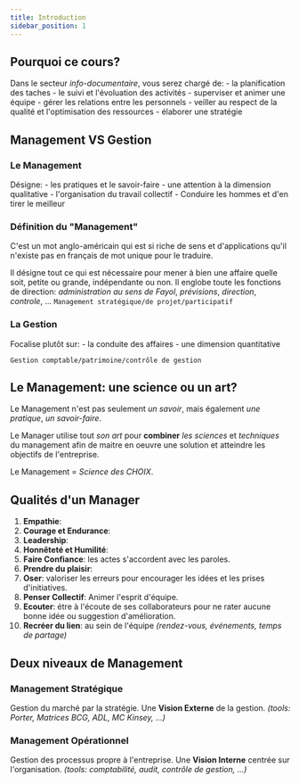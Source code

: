 ```yaml
---
title: Introduction
sidebar_position: 1
---
```


## Pourquoi ce cours?

Dans le secteur _info-documentaire_, vous serez chargé de:
    - la planification des taches
    - le suivi et l'évoluation des activités
    - superviser et animer une équipe
    - gérer les relations entre les personnels
    - veiller au respect de la qualité et l'optimisation des ressources
    - élaborer une stratégie

## Management VS Gestion
### Le Management
Désigne:
    - les pratiques et le savoir-faire
    - une attention à la dimension qualitative
    - l'organisation du travail collectif
    - Conduire les hommes et d'en tirer le meilleur
### Définition du "Management"
C'est un mot anglo-américain qui est si riche de sens et d'applications qu'il n'existe pas en français de mot unique pour le traduire.

Il désigne tout ce qui est nécessaire pour mener à bien une affaire quelle soit, petite ou grande, indépendante ou non. Il englobe toute les fonctions de direction: _administration au sens de Fayol_, _prévisions_, _direction_, _controle_, ...
`Management stratégique/de projet/participatif`
### La Gestion
Focalise plutôt sur:
    - la conduite des affaires
    - une dimension quantitative

`Gestion comptable/patrimoine/contrôle de gestion`

## Le Management: une science ou un art?
Le Management n'est pas seulement _un savoir_, mais également _une pratique_, _un savoir-faire_.

Le Manager utilise tout _son art_ pour **combiner** _les sciences_ et _techniques_ du management afin de maitre en oeuvre une solution et atteindre les objectifs de l'entreprise.

Le Management = _*Science des CHOIX*_.

## Qualités d'un Manager
1. **Empathie**:
2. **Courage et Endurance**:
3. **Leadership**:
4. **Honnêteté et Humilité**:
5. **Faire Confiance**: les actes s'accordent avec les paroles.
6. **Prendre du plaisir**:
7. **Oser**: valoriser les erreurs pour encourager les idées et les prises d'initiatives.
8. **Penser Collectif**: Animer l'esprit d'équipe.
9. **Ecouter**: étre à l'écoute de ses collaborateurs pour ne rater aucune bonne idée ou suggestion d'amélioration.
10. **Recréer du lien**: au sein de l'équipe _(rendez-vous, événements, temps de partage)_

## Deux niveaux de Management
### Management Stratégique
Gestion du marché par la stratégie.
Une **Vision Externe** de la gestion.
_(tools: Porter, Matrices BCG, ADL, MC Kinsey, ...)_
### Management Opérationnel
Gestion des processus propre à l'entreprise.
Une **Vision Interne** centrée sur l'organisation.
_(tools: comptabilité, audit, contrôle de gestion, ...)_